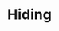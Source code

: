 ---
title: Hiding
order: 5
links:
  - text: "Cats hiding (Web)"
    url: "http://www.cats.org.uk/help-and-advice/cat-behaviour/cats-hiding"
  - text: "Why do cats hide? What can I do? (Youtube)"
    url: "https://youtu.be/N745fDVgkc4"
---